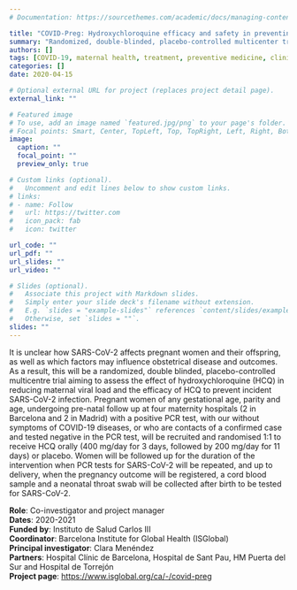 ```yaml
---
# Documentation: https://sourcethemes.com/academic/docs/managing-content/

title: "COVID-Preg: Hydroxychloroquine efficacy and safety in preventing SARS-CoV-2 infection and COVID-19 disease severity during pregnancy"
summary: "Randomized, double-blinded, placebo-controlled multicenter trial."
authors: []
tags: [COVID-19, maternal health, treatment, preventive medicine, clinical trials]
categories: []
date: 2020-04-15

# Optional external URL for project (replaces project detail page).
external_link: ""

# Featured image
# To use, add an image named `featured.jpg/png` to your page's folder.
# Focal points: Smart, Center, TopLeft, Top, TopRight, Left, Right, BottomLeft, Bottom, BottomRight.
image:
  caption: ""
  focal_point: ""
  preview_only: true

# Custom links (optional).
#   Uncomment and edit lines below to show custom links.
# links:
# - name: Follow
#   url: https://twitter.com
#   icon_pack: fab
#   icon: twitter

url_code: ""
url_pdf: ""
url_slides: ""
url_video: ""

# Slides (optional).
#   Associate this project with Markdown slides.
#   Simply enter your slide deck's filename without extension.
#   E.g. `slides = "example-slides"` references `content/slides/example-slides.md`.
#   Otherwise, set `slides = ""`.
slides: ""
---
```

It is unclear how SARS-CoV-2 affects pregnant women and their offspring, as well as which factors may influence obstetrical disease and outcomes. As a result, this will be a randomized, double blinded, placebo-controlled multicentre trial aiming to assess the effect of hydroxychloroquine (HCQ) in reducing maternal viral load and the efficacy of HCQ to prevent incident SARS-CoV-2 infection. Pregnant women of any gestational age, parity and age, undergoing pre-natal follow up at four maternity hospitals (2 in Barcelona and 2 in Madrid) with a positive PCR test, with our without symptoms of COVID-19 diseases, or who are contacts of a confirmed case and tested negative in the PCR test, will be recruited and randomised 1:1 to receive HCQ orally (400 mg/day for 3 days, followed by 200 mg/day for 11 days) or placebo. Women will be followed up for the duration of the intervention when PCR tests for SARS-CoV-2 will be repeated, and up to delivery, when the pregnancy outcome will be registered, a cord blood sample and a neonatal throat swab will be collected after birth to be tested for SARS-CoV-2.</br>

**Role**: Co-investigator and project manager</br>
**Dates**: 2020-2021</br>
**Funded by**: Instituto de Salud Carlos III</br>
**Coordinator**: Barcelona Institute for Global Health (ISGlobal)</br>
**Principal investigator**: Clara Menéndez</br>
**Partners**: Hospital Clínic de Barcelona, Hospital de Sant Pau, HM Puerta del Sur and Hospital de Torrejón</br>
**Project page**: https://www.isglobal.org/ca/-/covid-preg
